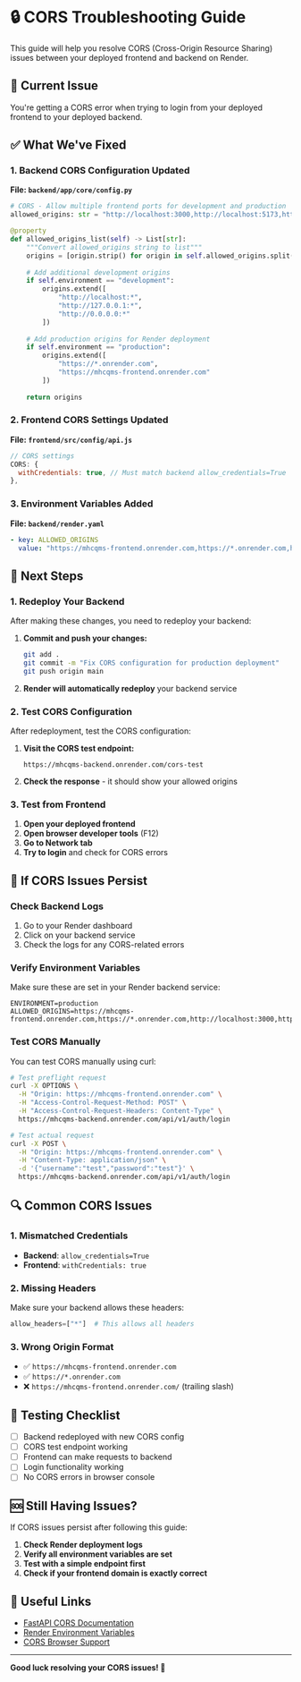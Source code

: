 # 🔒 CORS Troubleshooting Guide

This guide will help you resolve CORS (Cross-Origin Resource Sharing) issues between your deployed frontend and backend on Render.

## 🚨 Current Issue

You're getting a CORS error when trying to login from your deployed frontend to your deployed backend.

## ✅ What We've Fixed

### 1. Backend CORS Configuration Updated

**File: `backend/app/core/config.py`**
```python
# CORS - Allow multiple frontend ports for development and production
allowed_origins: str = "http://localhost:3000,http://localhost:5173,http://localhost:4173,http://127.0.0.1:5173,http://127.0.0.1:4173,http://localhost:8080,https://*.onrender.com"

@property
def allowed_origins_list(self) -> List[str]:
    """Convert allowed_origins string to list"""
    origins = [origin.strip() for origin in self.allowed_origins.split(",")]
    
    # Add additional development origins
    if self.environment == "development":
        origins.extend([
            "http://localhost:*",
            "http://127.0.0.1:*",
            "http://0.0.0.0:*"
        ])
    
    # Add production origins for Render deployment
    if self.environment == "production":
        origins.extend([
            "https://*.onrender.com",
            "https://mhcqms-frontend.onrender.com"
        ])
    
    return origins
```

### 2. Frontend CORS Settings Updated

**File: `frontend/src/config/api.js`**
```javascript
// CORS settings
CORS: {
  withCredentials: true, // Must match backend allow_credentials=True
},
```

### 3. Environment Variables Added

**File: `backend/render.yaml`**
```yaml
- key: ALLOWED_ORIGINS
  value: "https://mhcqms-frontend.onrender.com,https://*.onrender.com,http://localhost:3000,http://localhost:5173"
```

## 🔄 Next Steps

### 1. Redeploy Your Backend

After making these changes, you need to redeploy your backend:

1. **Commit and push your changes:**
   ```bash
   git add .
   git commit -m "Fix CORS configuration for production deployment"
   git push origin main
   ```

2. **Render will automatically redeploy** your backend service

### 2. Test CORS Configuration

After redeployment, test the CORS configuration:

1. **Visit the CORS test endpoint:**
   ```
   https://mhcqms-backend.onrender.com/cors-test
   ```

2. **Check the response** - it should show your allowed origins

### 3. Test from Frontend

1. **Open your deployed frontend**
2. **Open browser developer tools** (F12)
3. **Go to Network tab**
4. **Try to login** and check for CORS errors

## 🚨 If CORS Issues Persist

### Check Backend Logs

1. Go to your Render dashboard
2. Click on your backend service
3. Check the logs for any CORS-related errors

### Verify Environment Variables

Make sure these are set in your Render backend service:

```
ENVIRONMENT=production
ALLOWED_ORIGINS=https://mhcqms-frontend.onrender.com,https://*.onrender.com,http://localhost:3000,http://localhost:5173
```

### Test CORS Manually

You can test CORS manually using curl:

```bash
# Test preflight request
curl -X OPTIONS \
  -H "Origin: https://mhcqms-frontend.onrender.com" \
  -H "Access-Control-Request-Method: POST" \
  -H "Access-Control-Request-Headers: Content-Type" \
  https://mhcqms-backend.onrender.com/api/v1/auth/login

# Test actual request
curl -X POST \
  -H "Origin: https://mhcqms-frontend.onrender.com" \
  -H "Content-Type: application/json" \
  -d '{"username":"test","password":"test"}' \
  https://mhcqms-backend.onrender.com/api/v1/auth/login
```

## 🔍 Common CORS Issues

### 1. Mismatched Credentials

- **Backend**: `allow_credentials=True`
- **Frontend**: `withCredentials: true`

### 2. Missing Headers

Make sure your backend allows these headers:
```python
allow_headers=["*"]  # This allows all headers
```

### 3. Wrong Origin Format

- ✅ `https://mhcqms-frontend.onrender.com`
- ✅ `https://*.onrender.com`
- ❌ `https://mhcqms-frontend.onrender.com/` (trailing slash)

## 📱 Testing Checklist

- [ ] Backend redeployed with new CORS config
- [ ] CORS test endpoint working
- [ ] Frontend can make requests to backend
- [ ] Login functionality working
- [ ] No CORS errors in browser console

## 🆘 Still Having Issues?

If CORS issues persist after following this guide:

1. **Check Render deployment logs**
2. **Verify all environment variables are set**
3. **Test with a simple endpoint first**
4. **Check if your frontend domain is exactly correct**

## 🔗 Useful Links

- [FastAPI CORS Documentation](https://fastapi.tiangolo.com/tutorial/cors/)
- [Render Environment Variables](https://render.com/docs/environment-variables)
- [CORS Browser Support](https://caniuse.com/cors)

---

**Good luck resolving your CORS issues! 🚀**
